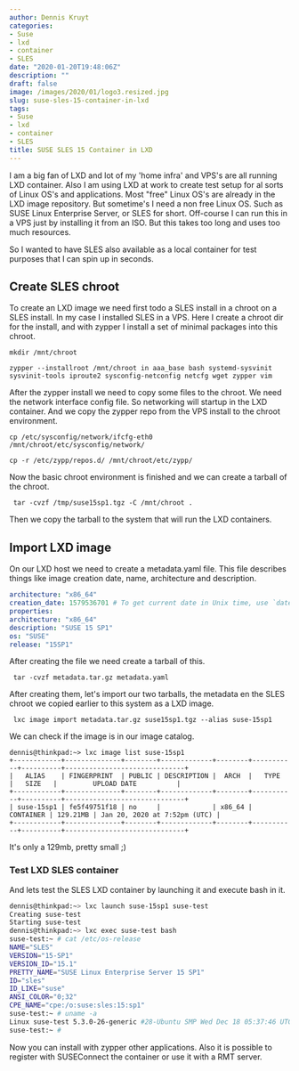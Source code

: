 ```yaml
---
author: Dennis Kruyt
categories:
- Suse
- lxd
- container
- SLES
date: "2020-01-20T19:48:06Z"
description: ""
draft: false
image: /images/2020/01/logo3.resized.jpg
slug: suse-sles-15-container-in-lxd
tags:
- Suse
- lxd
- container
- SLES
title: SUSE SLES 15 Container in LXD
---
```



I am a big fan of LXD and lot of my 'home infra' and VPS's are all running LXD container. Also I am using LXD at work to create test setup for al sorts of Linux OS's and applications. Most "free" Linux OS's are already in the LXD image repository. But sometime's I need a non free Linux OS. Such as SUSE Linux Enterprise Server, or SLES for short. Off-course I can run this in a VPS just by installing it from an ISO. But this takes too long and uses too much resources.

So I wanted to have SLES also available as a local container for test purposes that I can spin up in seconds.

## Create SLES chroot

To create an LXD image we need first todo a SLES install in a chroot on a SLES install. In my case I installed SLES in a VPS. Here I create a chroot dir for the install, and with zypper I install a set of minimal packages into this chroot.

```
mkdir /mnt/chroot

zypper --installroot /mnt/chroot in aaa_base bash systemd-sysvinit sysvinit-tools iproute2 sysconfig-netconfig netcfg wget zypper vim
```

After the zypper install we need to copy some files to the chroot. We need the network interface config file. So networking will startup in the LXD container. And we copy the zypper repo from the VPS install to the chroot environment.

```
cp /etc/sysconfig/network/ifcfg-eth0 /mnt/chroot/etc/sysconfig/network/

cp -r /etc/zypp/repos.d/ /mnt/chroot/etc/zypp/
```

Now the basic chroot environment is finished and we can create a tarball of the chroot.

```
 tar -cvzf /tmp/suse15sp1.tgz -C /mnt/chroot .
```

Then we copy the tarball to the system that will run the LXD containers.

## Import LXD image

On our LXD host we need to create a metadata.yaml file. This file describes things like image creation date, name, architecture and description.

```yaml
architecture: "x86_64"
creation_date: 1579536701 # To get current date in Unix time, use `date +%s` command
properties:
architecture: "x86_64"
description: "SUSE 15 SP1"
os: "SUSE"
release: "15SP1"
```

After creating the file we need create a tarball of this.

```
 tar -cvzf metadata.tar.gz metadata.yaml
```

After creating them, let's import our two tarballs, the metadata en the SLES chroot we copied earlier to this system as a LXD image.

```
 lxc image import metadata.tar.gz suse15sp1.tgz --alias suse-15sp1
```

We can check if the image is in our image catalog.

```
dennis@thinkpad:~> lxc image list suse-15sp1
+------------+--------------+--------+-------------+--------+-----------+----------+------------------------------+
|   ALIAS    | FINGERPRINT  | PUBLIC | DESCRIPTION |  ARCH  |   TYPE    |   SIZE   |         UPLOAD DATE          |
+------------+--------------+--------+-------------+--------+-----------+----------+------------------------------+
| suse-15sp1 | fe5f49751f18 | no     |             | x86_64 | CONTAINER | 129.21MB | Jan 20, 2020 at 7:52pm (UTC) |
+------------+--------------+--------+-------------+--------+-----------+----------+------------------------------+

```

It's only a 129mb, pretty small ;)

### Test LXD SLES container

And lets test the SLES LXD container by launching it and execute bash in it.

```bash
dennis@thinkpad:~> lxc launch suse-15sp1 suse-test
Creating suse-test
Starting suse-test                        
dennis@thinkpad:~> lxc exec suse-test bash
suse-test:~ # cat /etc/os-release
NAME="SLES"
VERSION="15-SP1"
VERSION_ID="15.1"
PRETTY_NAME="SUSE Linux Enterprise Server 15 SP1"
ID="sles"
ID_LIKE="suse"
ANSI_COLOR="0;32"
CPE_NAME="cpe:/o:suse:sles:15:sp1"
suse-test:~ # uname -a
Linux suse-test 5.3.0-26-generic #28-Ubuntu SMP Wed Dec 18 05:37:46 UTC 2019 x86_64 x86_64 x86_64 GNU/Linux
suse-test:~ #
```

Now you can install with zypper other applications. Also it is possible to register with SUSEConnect the container or use it with a RMT server.

